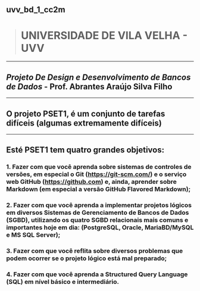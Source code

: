 ## uvv_bd_1_cc2m
># UNIVERSIDADE DE VILA VELHA - UVV
---

## ***Projeto De Design e Desenvolvimento de Bancos de Dados*** - Prof. Abrantes Araújo Silva Filho 
---
## O projeto PSET1, é um conjunto de tarefas difíceis (algumas extremamente difíceis)
---
## Esté PSET1 tem quatro grandes objetivos:

### 1. Fazer com que você aprenda sobre sistemas de controles de versões, em especial o Git (https://git-scm.com/) e o serviço web GitHub (https://github.com) e, ainda, aprender sobre Markdown (em especial a versão GitHub Flavored Markdown);

### 2. Fazer com que você aprenda a implementar projetos lógicos em diversos Sistemas de Gerenciamento de Bancos de Dados (SGBD), utilizando os quatro SGBD relacionais mais comuns e importantes hoje em dia: (PostgreSQL, Oracle, MariaBD/MySQL e MS SQL Server);

### 3. Fazer com que você reflita sobre diversos problemas que podem ocorrer se o projeto lógico está mal preparado;

### 4. Fazer com que você aprenda a Structured Query Language (SQL) em nível básico e intermediário.
